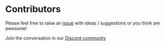 # Contributors

Please feel free to raise an [issue](https://github.com/Susmita-Dey/Contribute-To-This-Project-First/issues) with ideas / suggestions or you think are awesome!

Join the conversation in our [Discord community](https://discord.com/invite/g7FmxB9uZp)
